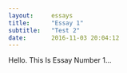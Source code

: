 ```yaml
---
layout:     essays
title:      "Essay 1"
subtitle:   "Test 2"
date:       2016-11-03 20:04:12
---
```


<p>Hello. This Is Essay Number 1...</p>